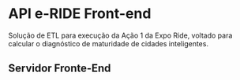 # API e-RIDE Front-end
Solução de ETL para execução da Ação 1 da Expo Ride, voltado para calcular o diagnóstico de maturidade de cidades inteligentes.


## Servidor Fronte-End

